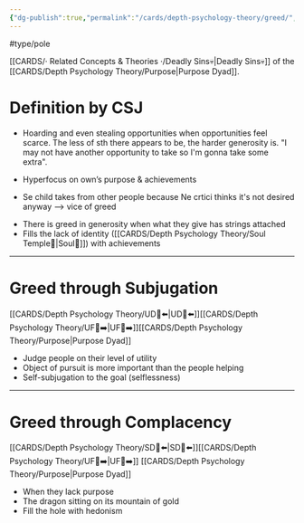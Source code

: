 ```yaml
---
{"dg-publish":true,"permalink":"/cards/depth-psychology-theory/greed/","noteIcon":"1","created":"2022-12-31T17:44:59.239+01:00","updated":"2023-05-27T15:36:13.835+02:00"}
---
```


#type/pole 

[[CARDS/· Related Concepts & Theories ·/Deadly Sins💀\|Deadly Sins💀]] of the [[CARDS/Depth Psychology Theory/Purpose\|Purpose Dyad]]. 

# Definition by CSJ 

<div class="transclusion internal-embed is-loaded"><div class="markdown-embed">



- Hoarding and even stealing opportunities when opportunities feel scarce. The less of sth there appears to be, the harder generosity is. "I may not have another opportunity to take so I'm gonna take some extra". 

</div></div>

- Hyperfocus on own’s purpose & achievements 

<div class="transclusion internal-embed is-loaded"><div class="markdown-embed">



- Se child takes from other people because Ne crtici thinks it's not desired anyway --> vice of greed 

</div></div>

- There is greed in generosity when what they give has strings attached 
- Fills the lack of identity ([[CARDS/Depth Psychology Theory/Soul Temple👤\|Soul👥]]) with achievements 
---
# Greed through Subjugation 
[[CARDS/Depth Psychology Theory/UD👤⬅️\|UD👤⬅️]][[CARDS/Depth Psychology Theory/UF👤➡️\|UF👤➡️]][[CARDS/Depth Psychology Theory/Purpose\|Purpose Dyad]] 
- Judge people on their level of utility 
- Object of pursuit is more important than the people helping 
- Self-subjugation to the goal (selflessness)
---
# Greed through Complacency 
[[CARDS/Depth Psychology Theory/SD🤸⬅️\|SD🤸⬅️]][[CARDS/Depth Psychology Theory/UF👤➡️\|UF👤➡️]] [[CARDS/Depth Psychology Theory/Purpose\|Purpose Dyad]] 
- When they lack purpose 
- The dragon sitting on its mountain of gold 
- Fill the hole with hedonism 